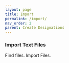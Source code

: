 ```yaml
---
layout: page
title: Import
permalink: /import/
nav_order: 2
parent: Create Designations
---
```


### Import Text Files

Find files.  Import Files.